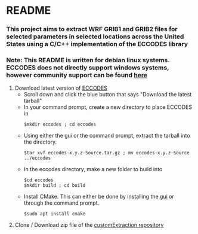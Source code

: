 # README
### This project aims to extract WRF GRIB1 and GRIB2 files for selected parameters in selected locations across the United States using a C/C++ implementation of the ECCODES library
### **Note:** This README is written for debian linux systems. ECCODES does not directly support windows systems, however community support can be found [here](https://github.com/moonpyk/eccodes-build-windows)
1. Download latest version of [ECCODES](https://confluence.ecmwf.int/display/ECC)
   - Scroll down and click the blue button that says "Download the latest tarball"
   - In your command prompt, create a new directory to place ECCODES in
        ```
        $mkdir eccodes ; cd eccodes
        ```
   - Using either the gui or the command prompt, extract the tarball into the directory.
        ```
        $tar xvf eccodes-x.y.z-Source.tar.gz ; mv eccodes-x.y.z-Source ../eccodes
        ```
   - In the eccodes directory, make a new folder to build into
        ```
        $cd eccodes
        $mkdir build ; cd build
        ```
   - Install CMake. This can either be done by installing the [gui](https://cmake.org/install/) or through the command prompt.
        ```
        $sudo apt install cmake
        ```
2. Clone / Download zip file of the [customExtraction repository]()
